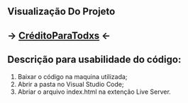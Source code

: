## **Visualização Do Projeto**

## **-> [CréditoParaTodxs](https://projeto-serasa.netlify.app) <-**

## Descrição para usabilidade do código:
1. Baixar o código na maquina utilizada;
2. Abrir a pasta no Visual Studio Code;
3. Abriar o arquivo index.html na extenção Live Server.